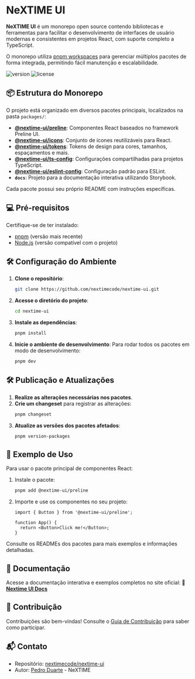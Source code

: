 # NeXTIME UI

**NeXTIME UI** é um monorepo open source contendo bibliotecas e ferramentas para facilitar o desenvolvimento de interfaces de usuário modernas e consistentes em projetos React, com suporte completo a TypeScript.

O monorepo utiliza [pnpm workspaces](https://pnpm.io/workspaces) para gerenciar múltiplos pacotes de forma integrada, permitindo fácil manutenção e escalabilidade.

![version](https://img.shields.io/npm/v/@nextime-ui/preline.svg)
![license](https://img.shields.io/badge/license-MIT-green)

## 📦 Estrutura do Monorepo

O projeto está organizado em diversos pacotes principais, localizados na pasta `packages/`:

- **[@nextime-ui/preline](packages/preline)**: Componentes React baseados no framework Preline UI.
- **[@nextime-ui/icons](packages/icons)**: Conjunto de ícones reutilizáveis para React.
- **[@nextime-ui/tokens](packages/tokens)**: Tokens de design para cores, tamanhos, espaçamentos e mais.
- **[@nextime-ui/ts-config](packages/ts-config)**: Configurações compartilhadas para projetos TypeScript.
- **[@nextime-ui/eslint-config](packages/eslint-config)**: Configuração padrão para ESLint.
- **`docs`**: Projeto para a documentação interativa utilizando Storybook.

Cada pacote possui seu próprio README com instruções específicas.

## 💻 Pré-requisitos

Certifique-se de ter instalado:

- [pnpm](https://pnpm.io/) (versão mais recente)
- [Node.js](https://nodejs.org/) (versão compatível com o projeto)

## 🛠️ Configuração do Ambiente

1. **Clone o repositório**:
   ```bash
   git clone https://github.com/nextimecode/nextime-ui.git
   ```

2. **Acesse o diretório do projeto**:
   ```bash
   cd nextime-ui
   ```

3. **Instale as dependências**:
   ```bash
   pnpm install
   ```

4. **Inicie o ambiente de desenvolvimento**:
   Para rodar todos os pacotes em modo de desenvolvimento:
   ```bash
   pnpm dev
   ```

## 🛠️ Publicação e Atualizações

1. **Realize as alterações necessárias nos pacotes**.
2. **Crie um changeset** para registrar as alterações:
   ```bash
   pnpm changeset
   ```
3. **Atualize as versões dos pacotes afetados**:
   ```bash
   pnpm version-packages
   ```

## 📝 Exemplo de Uso

Para usar o pacote principal de componentes React:

1. Instale o pacote:
   ```bash
   pnpm add @nextime-ui/preline
   ```

2. Importe e use os componentes no seu projeto:
   ```tsx
   import { Button } from '@nextime-ui/preline';

   function App() {
     return <Button>Click me!</Button>;
   }
   ```

Consulte os READMEs dos pacotes para mais exemplos e informações detalhadas.

## 📖 Documentação

Acesse a documentação interativa e exemplos completos no site oficial:
🔗 **[Nextime UI Docs](https://ui.nextime.com.br)**

## 🌟 Contribuição

Contribuições são bem-vindas! Consulte o [Guia de Contribuição](CONTRIBUTING.md) para saber como participar.

## 📬 Contato

- Repositório: [nextimecode/nextime-ui](https://github.com/nextimecode/nextime-ui)
- Autor: [Pedro Duarte](https://github.com/phdduarte) - NeXTIME
